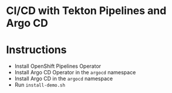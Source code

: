 # CI/CD with Tekton Pipelines and Argo CD

# Instructions

* Install OpenShift Pipelines Operator
* Install Argo CD Operator in the `argocd` namespace
* Install Argo CD in the `argocd` namespace
* Run `install-demo.sh`
